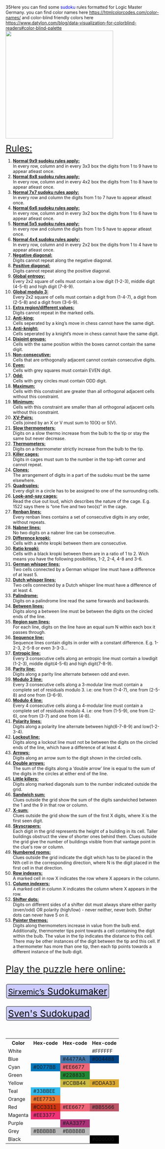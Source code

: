 35Here you can find some <span style="color:blue;">sudoku</span> rules formatted for Logic Master Germany.
you can find color names here https://htmlcolorcodes.com/color-names/ and color-blind friendly colors here https://www.datylon.com/blog/data-visualization-for-colorblind-readers#color-blind-palette <img style="width:350px;" src="https://www.datylon.com/hs-fs/hubfs/Datylon Website2020/Blogs/The best charts for color blind viewers/datylon-blog-best-charts-for-color-blind-viewers-color-blindness-palette.png?width=1800&name=datylon-blog-best-charts-for-color-blind-viewers-color-blindness-palette.png">

<p style="width:350px; margin:0px; padding:0px;">
 <img:xxxxxx>
</p>

<p>
<span style="text-decoration:underline;font-size:30px;">Rules:</span>
<ol>
  <li>
     <strong><u>Normal 9x9 sudoku rules apply:</u></strong><br>
     In every row, column and in every 3x3 box the digits from 1 to 9 have to appear atleast once.
  </li>
  <li>
     <strong><u>Normal 8x8 sudoku rules apply:</u></strong><br>
     In every row, column and in every 4x2 box the digits from 1 to 8 have to appear atleast once.
  </li>
  <li>
     <strong><u>Normal 7x7 sudoku rules apply:</u></strong><br>
     In every row and column the digits from 1 to 7 have to appear atleast once.
  </li>
  <li>
     <strong><u>Normal 6x6 sudoku rules apply:</u></strong><br>
     In every row, column and in every 3x2 box the digits from 1 to 6 have to appear atleast once.
  </li>
  <li>
     <strong><u>Normal 5x5 sudoku rules apply:</u></strong><br>
     In every row and column the digits from 1 to 5 have to appear atleast once.
  </li>
  <li>
     <strong><u>Normal 4x4 sudoku rules apply:</u></strong><br>
     In every row, column and in every 2x2 box the digits from 1 to 4 have to appear atleast once.
  </li>
  <li>
     <strong><u>Negative diagonal:</u></strong><br>
     Digits cannot repeat along the negative diagonal.
  </li>
  <li>
     <strong><u>Positive diagonal:</u></strong><br>
     Digits cannot repeat along the positive diagonal.
  </li>
  <li>
     <strong><u>Global entropy:</u></strong><br>
     Every 2x2 square of cells must contain a low digit (1-2-3), middle digit (4-5-6) and high digit (7-8-9).
  </li>
  <li>
     <strong><u>Global modulo 3:</u></strong><br>
     Every 2x2 square of cells must contain a digit from (1-4-7), a digit from (2-5-8) and a digit from (3-6-9).
  </li>
  <li>
     <strong><u>Extra region/different values:</u></strong><br>
     Digits cannot repeat in the marked cells.
  </li>
  <li>
     <strong><u>Anti-king:</u></strong><br>
     Cells seperated by a king’s move in chess cannot have the same digit.
  </li>
  <li>
     <strong><u>Anti-knight:</u></strong><br>
     Cells seperated by a knight’s move in chess cannot have the same digit.
  </li>
  <li>
     <strong><u>Disjoint groups:</u></strong><br>
     Cells with the same position within the boxes cannot contain the same digit.
  </li>
  <li>
     <strong><u>Non­-consecutive:</u></strong><br>
     Cells that are orthogonally adjacent cannot contain consecutive digits.
  </li>
  <li>
     <strong><u>Even:</u></strong><br>
     Cells with grey squares must contain EVEN digit.
  </li>
  <li>
     <strong><u>Odd:</u></strong><br>
     Cells with grey circles must contain ODD digit.
  </li>
  <li>
     <strong><u>Maximum:</u></strong><br>
     Cells with this constraint are greater than all orthogonal adjacent cells without this constraint.
  </li>
  <li>
     <strong><u>Minimum:</u></strong><br>
     Cells with this constraint are smaller than all orthogonal adjacent cells without this constraint.
  </li>
  <li>
     <strong><u>XV-Pairs:</u></strong><br>
     Cells joined by an X or V must sum to 10(X) or 5(V).
  </li>
  <li>
     <strong><u>Slow thermometers:</u></strong><br>
     Digits on a slow thermo increase from the bulb to the tip or stay the same but never decrease.
  </li>
  <li>
     <strong><u>Thermometers:</u></strong><br>
     Digits on a thermometer strictly increase from the bulb to the tip.
  </li>
  <li>
     <strong><u>Killer cages:</u></strong><br>
     Digits in cages must sum to the number in the top-left corner and cannot repeat.
  </li>
  <li>
     <strong><u>Clones:</u></strong><br>
     The arrangement of digits in a part of the sudoku must be the same elsewhere.
  </li>
  <li>
     <strong><u>Quadruples:</u></strong><br>
     Every digit in a circle has to be assigned to one of the surrounding cells.
  </li>
  <li>
     <strong><u>Look-and-say cages:</u></strong><br>
     Read the clue out loud, which describes the nature of the cage. E.g. 1522 says there is “one five and two two(s)” in the cage.
  </li>
  <li>
     <strong><u>Renban lines:</u></strong><br>
     Every renban lines contains a set of consecutive digits in any order, without repeats.
  </li>
  <li>
     <strong><u>Nabner lines:</u></strong><br>
     No two digits on a nabner line can be consecutive.
  </li>
  <li>
     <strong><u>Difference kropki:</u></strong><br>
     Cells with a white kropki between them are consecutive.
  </li>
  <li>
    <strong><u>Ratio kropki:</u></strong><br>
    Cells with a black kropki between them are in a ratio of 1 to 2. Wich means you have the following posibilities, 1-2, 2-4, 4-8 and 3-6.
  </li>
  <li>
     <strong><u>German whisper lines:</u></strong><br>
     Two cells connected by a German whisper line must have a difference of at least 5.
  </li>
  <li>
     <strong><u>Dutch whisper lines:</u></strong><br>
     Two cells connected by a Dutch whisper line must have a difference of at least 4.
  </li>
  <li>
     <strong><u>Palindrome:</u></strong><br>
     Digits on a palindrome line read the same forwards and backwards.
  </li>
  <li>
     <strong><u>Between lines:</u></strong><br>
     Digits along a between line must be between the digits on the circled ends of the line.
  </li>
  <li>
     <strong><u>Region sum lines:</u></strong><br>
     For each line, digits on the line have an equal sum N within each box it passes through.
  </li>
  <li>
     <strong><u>Sequence line:</u></strong><br>
     Sequence lines contain digits in order with a constant difference. E.g. 1-2-3, 2-5-8 or even 3-3-3...
  </li>
  <li>
     <strong><u>Entropic line:</u></strong><br>
     Every 3 consecutive cells along an entropic line must contain a lowdigit (1-2-3), middle digit(4-5-6) and high digit(7-8-9).
 </li>
 <li>
     <strong><u>Parity line:</u></strong><br>
     Digits along a parity line alternate between odd and even.
  </li>
  <li>
     <strong><u>Modulo 3 line:</u></strong><br>
     Every 3 consecutive cells along a 3-modular line must contain a complete set of residuals modulo 3. i.e: one from (1-4-7), one from (2-5-8) and one from (3-6-9).
 </li>
 <li>
     <strong><u>Modulo 4 line:</u></strong><br>
     Every 4 consecutive cells along a 4-modular line must contain a complete set of residuals modulo 4. i.e: one from (1-5-9), one from (2-6), one from (3-7) and one from (4-8).
  </li>
  <li>
     <strong><u>Polarity lines:</u></strong><br>
     Digits along a polarity line alternate between high(6-7-8-9) and low(1-2-3-4).
  </li>
  <li>
     <strong><u>Lockout line:</u></strong><br>
     Digits along a lockout line must not be between the digits on the circled ends of the line, which have a difference of at least 4.
  </li>
  <li>
     <strong><u>Arrows:</u></strong><br>
     Digits along an arrow sum to the digit shown in the circled cells.
  </li>
  <li>
     <strong><u>Double arrows:</u></strong><br>
     The sum of the digits along a ‘double arrow’ line is equal to the sum of the digits in the circles at either end of the line.
  </li>
  <li>
     <strong><u>Little killers:</u></strong><br>
     Digits along marked diagonals sum to the number indicated outside the grid.
  </li>
  <li>
     <strong><u>Sandwich sum:</u></strong><br>
     Clues outside the grid show the sum of the digits sandwiched between the 1 and the 9 in that row or column.
  </li>
  <li>
     <strong><u>X-sum:</u></strong><br>
     Clues outside the grid show the sum of the first X digits, where X is the first seen digit.
  </li>
  <li>
     <strong><u>Skyscrapers:</u></strong><br>
     Each digit in the grid represents the height of a building in its cell. Taller buildings obstruct the view of shorter ones behind them. Clues outside the grid give the number of buildings visible from that vantage point in the clue's row or column.
  </li>
  <li>
     <strong><u>Numbered rooms:</u></strong><br>
     Clues outside the grid indicate the digit which has to be placed in the Nth cell in the corresponding direction, where N is the digit placed in the first cell in that direction.
  </li>
  <li>
     <strong><u>Row indexers:</u></strong><br>
     A marked cell in row X indicates the row where X appears in the column.
  </li>
  <li>
     <strong><u>Column indexers:</u></strong><br>
     A marked cell in column X indicates the column where X appears in the row.
  </li>
  <li>
     <strong><u>Shifter dots:</u></strong><br>
     Digits on different sides of a shifter dot must always
share either parity (even/odd) OR polarity (high/low) - never neither, never both. Shifter dots can never have 5 on it.
  </li>
  <li>
     <strong><u>Pointer thermos:</u></strong><br>
     Digits along thermometers increase in value from the bulb end. Additionally, thermometer tips point towards a cell containing the digit within the bulb. The value in the tip indicates the distance to this cell. There may be other instances of the digit between the tip and this cell. If a thermometer has more than one tip, then each tip points towards a different instance of the bulb digit.
  </li>
</ol>
</p>


<p style="text-decoration:underline;font-size:30px;">Play the puzzle here online:
<br>
<br>
<a style="border:1px solid black;border-radius:4px;padding:4px 5px;margin:2px;background-color:#ccf;color:black;text-decoration:none" href="link"><small>Sirxemic’s</small> Sudokumaker</a><br>
<br>
<a style="border:1px solid black;border-radius:4px;padding:4px 5px;margin:2px;background-color:#ccf;color:black;text-decoration:none" href="link">Sven's Sudokupad</a>
</p>
<br>
<table>
  <tr>
    <th>Color</th>
    <th>Hex-code</th>
    <th>Hex-code</th>
    <th>Hex-code</th>
  </tr>
  <tr>
    <td>White</td>
    <td></td>
    <td></td>
    <td>#FFFFFF</td>
  </tr>
  <tr>
    <td>Blue</td>
    <td></td>
    <td style="background-color:#4477AA;">#4477AA</td>
    <td style="background-color:#004488;">#004488</td>
  </tr>
  <tr>
    <td>Cyan</td>
    <td style="background-color:#0077BB;">#0077BB</td>
    <td style="background-color:#EE6677;">#EE6677</td>
    <td></td>
  </tr>
  <tr>
    <td>Green</td>
    <td></td>
    <td style="background-color:#228833;">#228833</td>
    <td></td>
  </tr>
  <tr>
    <td>Yellow</td>
    <td></td>
    <td style="background-color:#CCBB44;">#CCBB44</td>
    <td style="background-color:#DDAA33;">#DDAA33</td>
  </tr>
  <tr>
    <td>Teal</td>
    <td style="background-color:#33BBEE;">#33BBEE</td>
    <td></td>
    <td></td>
  </tr>
  <tr>
    <td>Orange</td>
    <td style="background-color:#EE7733;">#EE7733</td>
    <td></td>
    <td></td>
  </tr>
    <tr>
    <td>Red</td>
    <td style="background-color:#CC3311;">#CC3311</td>
    <td style="background-color:#EE6677;">#EE6677</td>
    <td style="background-color:#BB5566;">#BB5566</td>
  </tr>
  <tr>
    <td>Magenta</td>
    <td style="background-color:#EE3377;">#EE3377</td>
    <td></td>
    <td></td>
  </tr>
  <tr>
    <td>Purple</td>
    <td></td>
    <td style="background-color:#AA3377;">#AA3377</td>
    <td></td>
  </tr>
  <tr>
    <td>Grey</td>
    <td style="background-color:BBBBBB;">#BBBBBB</td>
    <td style="background-color:BBBBBB;">#BBBBBB</td>
    <td></td>
  </tr>
  <tr>
    <td>Black</td>
    <td></td>
    <td></td>
    <td style="background-color:#000000;">#000000</td>
  </tr>
</table>
</body>
</html>